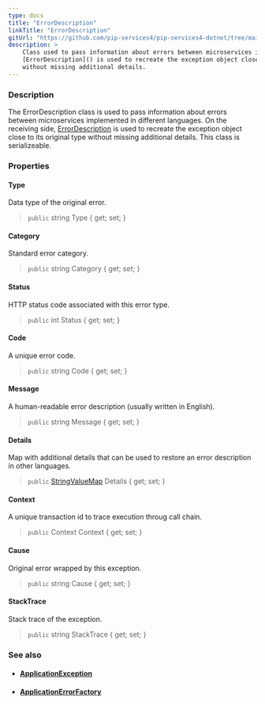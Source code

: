 ```yaml
---
type: docs
title: "ErrorDescription"
linkTitle: "ErrorDescription"
gitUrl: "https://github.com/pip-services4/pip-services4-dotnet/tree/main/pip-services4-commons-dotnet"
description: >
    Class used to pass information about errors between microservices implemented in different languages. On the receiving side,
    [ErrorDescription]() is used to recreate the exception object close to its original type
    without missing additional details.
---
```


### Description

The ErrorDescription class is used to pass information about errors between microservices implemented in different languages. On the receiving side, [ErrorDescription]() is used to recreate the exception object close to its original type without missing additional details. This class is serializeable.

### Properties

#### Type
Data type of the original error. 
> `public` string Type { get; set; }

#### Category
Standard error category. 
> `public` string Category { get; set; }

#### Status
HTTP status code associated with this error type. 
> `public` int Status { get; set; }

#### Code
A unique error code. 
> `public` string Code { get; set; }

#### Message
A human-readable error description (usually written in English). 
> `public` string Message { get; set; }

#### Details
Map with additional details that can be used to restore an error description in other languages. 
> `public` [StringValueMap](../../data/string_value_map) Details { get; set; }

#### Context
A unique transaction id to trace execution throug call chain.    
> `public` Context Context { get; set; }

#### Cause
Original error wrapped by this exception.  
> `public` string Cause { get; set; }

#### StackTrace
Stack trace of the exception.  
> `public` string StackTrace { get; set; }


### See also
- #### [ApplicationException](../application_exception)
- #### [ApplicationErrorFactory](../application_exception_factory)

